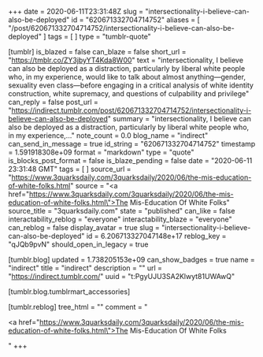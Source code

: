 +++
date = 2020-06-11T23:31:48Z
slug = "intersectionality-i-believe-can-also-be-deployed"
id = "620671332704714752"
aliases = [ "/post/620671332704714752/intersectionality-i-believe-can-also-be-deployed" ]
tags = [ ]
type = "tumblr-quote"

[tumblr]
is_blazed = false
can_blaze = false
short_url = "https://tmblr.co/ZY3jbyYT4Kda8W00"
text = "intersectionality, I believe can also be deployed as a distraction, particularly by liberal white people who, in my experience, would like to talk about almost anything—gender, sexuality even class—before engaging in a critical analysis of white identity construction, white supremacy, and questions of culpability and privilege"
can_reply = false
post_url = "https://indirect.tumblr.com/post/620671332704714752/intersectionality-i-believe-can-also-be-deployed"
summary = "intersectionality, I believe can also be deployed as a distraction, particularly by liberal white people who, in my experience,..."
note_count = 0.0
blog_name = "indirect"
can_send_in_message = true
id_string = "620671332704714752"
timestamp = 1.591918308e+09
format = "markdown"
type = "quote"
is_blocks_post_format = false
is_blaze_pending = false
date = "2020-06-11 23:31:48 GMT"
tags = [ ]
source_url = "https://www.3quarksdaily.com/3quarksdaily/2020/06/the-mis-education-of-white-folks.html"
source = "<a href=\"https://www.3quarksdaily.com/3quarksdaily/2020/06/the-mis-education-of-white-folks.html\">The Mis-Education Of White Folks</a>"
source_title = "3quarksdaily.com"
state = "published"
can_like = false
interactability_reblog = "everyone"
interactability_blaze = "everyone"
can_reblog = false
display_avatar = true
slug = "intersectionality-i-believe-can-also-be-deployed"
id = 6.206713327047148e+17
reblog_key = "qJQb9pvN"
should_open_in_legacy = true

[tumblr.blog]
updated = 1.738205153e+09
can_show_badges = true
name = "indirect"
title = "indirect"
description = ""
url = "https://indirect.tumblr.com/"
uuid = "t:PgyUJU3SA2Klwyt81UWAwQ"

[tumblr.blog.tumblrmart_accessories]

[tumblr.reblog]
tree_html = ""
comment = "<p><a href=\"https://www.3quarksdaily.com/3quarksdaily/2020/06/the-mis-education-of-white-folks.html\">The Mis-Education Of White Folks</a></p>"
+++
